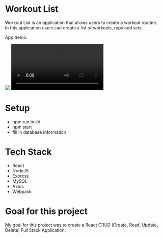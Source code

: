 # Workout List

Workout List is an application that allows users to create a workout routine.  In this application users can create a list of workouts, reps and sets.

App demo:

![](https://i.imgur.com/tpAomOf.gif)
![](https://i.imgur.com/tZqBNXR.mp4)

# Setup

* npm run build
* npm start
* fill in database information

# Tech Stack

* React
* NodeJS
* Express
* MySQL
* Axios
* Webpack

# Goal for this project

My goal for this project was to create a React CRUD (Create, Read, Update, Delete) Full Stack Application.
